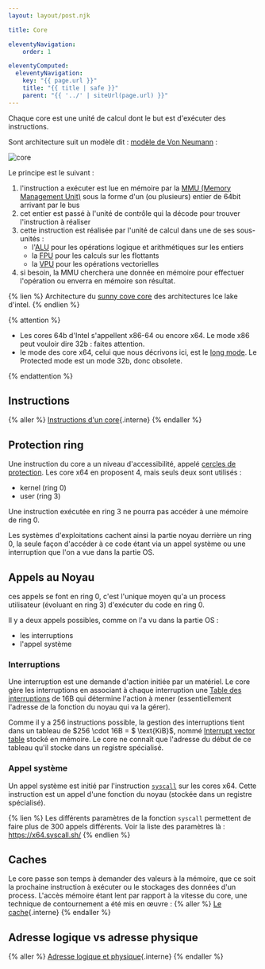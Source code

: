 ```yaml
---
layout: layout/post.njk

title: Core

eleventyNavigation:
    order: 1

eleventyComputed:
  eleventyNavigation:
    key: "{{ page.url }}"
    title: "{{ title | safe }}"
    parent: "{{ '../' | siteUrl(page.url) }}"
---
```


Chaque core est une unité de calcul dont le but est d'exécuter des instructions.

Sont architecture suit un modèle dit : [modèle de Von Neumann](https://fr.wikipedia.org/wiki/Architecture_de_von_Neumann) :

![core](core.png)

Le principe est le suivant :

1. l'instruction a exécuter est lue en mémoire par la [MMU (Memory Management Unit)](https://fr.wikipedia.org/wiki/Unit%C3%A9_de_gestion_de_m%C3%A9moire) sous la forme d'un (ou plusieurs) entier de 64bit arrivant par le bus
2. cet entier est passé à l'unité de contrôle qui la décode pour trouver l'instruction à réaliser
3. cette instruction est réalisée par l'unité de calcul dans une de ses sous-unités :
   - l'[ALU](https://fr.wikipedia.org/wiki/Unit%C3%A9_arithm%C3%A9tique_et_logique) pour les opérations logique et arithmétiques sur les entiers
   - la [FPU](https://fr.wikipedia.org/wiki/Unit%C3%A9_de_calcul_en_virgule_flottante) pour les calculs sur les flottants
   - la [VPU](https://en.wikipedia.org/wiki/Vector_processor) pour les opérations vectorielles
4. si besoin, la MMU cherchera une donnée en mémoire pour effectuer l'opération ou enverra en mémoire son résultat.

{% lien %}
Architecture du [sunny cove core](https://en.wikichip.org/wiki/intel/microarchitectures/sunny_cove#Block_diagram) des architectures Ice lake d'intel.
{% endlien %}

{% attention %}

- Les cores 64b d'Intel s'appellent x86-64 ou encore x64. Le mode x86 peut vouloir dire 32b : faites attention.
- le mode des core x64, celui que nous décrivons ici, est le [long mode](https://en.wikipedia.org/wiki/Long_mode). Le Protected mode est un mode 32b, donc obsolete.

{% endattention %}

## Instructions

{% aller %}
[Instructions d'un core](./instructions){.interne}
{% endaller %}

## Protection ring

Une instruction du core a un niveau d'accessibilité, appelé [cercles de protection](https://en.wikipedia.org/wiki/Protection_ring). Les core x64 en proposent 4, mais seuls deux sont utilisés :

- kernel (ring 0)
- user (ring 3)

Une instruction exécutée en ring 3 ne pourra pas accéder à une mémoire de ring 0.

Les systèmes d'exploitations cachent ainsi la partie noyau derrière un ring 0, la seule façon d'accéder à ce code étant via un appel système ou une interruption que l'on a vue dans la partie OS.

## Appels au Noyau

ces appels se font en ring 0, c'est l'unique moyen qu'a un process utilisateur (évoluant en ring 3) d'exécuter du code en ring 0.

Il y a deux appels possibles, comme on l'a vu dans la partie OS :

- les interruptions
- l'appel système

### Interruptions

Une interruption est une demande d'action initiée par un matériel. Le core gère les interruptions en associant à chaque interruption une [Table des interruptions](https://wiki.osdev.org/Interrupt_Descriptor_Table#Structure_on_x86-64) de 16B qui détermine l'action à mener (essentiellement l'adresse de la fonction du noyau qui va la gérer).

Comme il y a 256 instructions possible, la gestion des interruptions tient dans un tableau de $256 \cdot 16B = $ \text{KiB}$, nommé [Interrupt vector table](https://en.wikipedia.org/wiki/Interrupt_vector_table) stocké en mémoire. Le core ne connaît que l'adresse du début de ce tableau qu'il stocke dans un registre spécialisé.

### Appel système

Un appel système est initié par l'instruction [`syscall`](https://www.felixcloutier.com/x86/syscall.html) sur les cores x64. Cette instruction est un appel d'une fonction du noyau (stockée dans un registre spécialisé).

{% lien %}
Les différents paramètres de la fonction `syscall` permettent de faire plus de 300 appels différents. Voir la liste des paramètres là : <https://x64.syscall.sh/>
{% endlien %}

## Caches

Le core passe son temps à demander des valeurs à la mémoire, que ce soit la prochaine instruction à exécuter ou le stockages des données d'un process. L'accès mémoire étant lent par rapport à la vitesse du core, une technique de contournement a été mis en œuvre :
{% aller %}
[Le cache](./cache){.interne}
{% endaller %}

## Adresse logique vs adresse physique

{% aller %}
[Adresse logique et physique](./mémoire-virtuelle){.interne}
{% endaller %}

